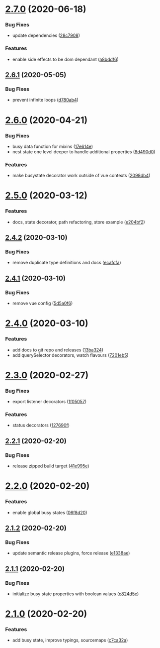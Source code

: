 # [2.7.0](https://github.com/rocketbase-io/vue-extra-decorators/compare/v2.6.1...v2.7.0) (2020-06-18)


### Bug Fixes

* update dependencies ([28c7908](https://github.com/rocketbase-io/vue-extra-decorators/commit/28c7908f67c05bcb526851c880200ee87db9df9d))


### Features

* enable side effects to be dom dependant ([a8bddf6](https://github.com/rocketbase-io/vue-extra-decorators/commit/a8bddf664d602fbff361633f8bb5fe052c99061c))

## [2.6.1](https://github.com/rocketbase-io/vue-extra-decorators/compare/v2.6.0...v2.6.1) (2020-05-05)


### Bug Fixes

* prevent infinite loops ([d780ab4](https://github.com/rocketbase-io/vue-extra-decorators/commit/d780ab4d2939011d4aed7cbc67e3c298438f9249))

# [2.6.0](https://github.com/rocketbase-io/vue-extra-decorators/compare/v2.5.0...v2.6.0) (2020-04-21)


### Bug Fixes

* busy data function for mixins ([17e614e](https://github.com/rocketbase-io/vue-extra-decorators/commit/17e614e5f412f2e9075708a332a1a44e5b03edbe))
* nest state one level deeper to handle additional properties ([8d490d0](https://github.com/rocketbase-io/vue-extra-decorators/commit/8d490d096533a256a8ab72c312aac56cb809b2f0))


### Features

* make busystate decorator work outside of vue contexts ([2098db4](https://github.com/rocketbase-io/vue-extra-decorators/commit/2098db415b9df1880baae7ac3b1727a68d77a809))

# [2.5.0](https://github.com/rocketbase-io/vue-extra-decorators/compare/v2.4.2...v2.5.0) (2020-03-12)


### Features

* docs, state decorator, path refactoring, store example ([e204bf2](https://github.com/rocketbase-io/vue-extra-decorators/commit/e204bf2b80b6c4c78d4adf8f3bca88f495ed2e55))

## [2.4.2](https://github.com/rocketbase-io/vue-extra-decorators/compare/v2.4.1...v2.4.2) (2020-03-10)


### Bug Fixes

* remove duplicate type definitions and docs ([ecafcfa](https://github.com/rocketbase-io/vue-extra-decorators/commit/ecafcfae1cab929fe10e4e7cd7378bf994fe49b4))

## [2.4.1](https://github.com/rocketbase-io/vue-extra-decorators/compare/v2.4.0...v2.4.1) (2020-03-10)


### Bug Fixes

* remove vue config ([5d5a0f6](https://github.com/rocketbase-io/vue-extra-decorators/commit/5d5a0f6b8bf49e9ed83c8627e70105eb673dba56))

# [2.4.0](https://github.com/rocketbase-io/vue-extra-decorators/compare/v2.3.0...v2.4.0) (2020-03-10)


### Features

* add docs to git repo and releases ([13ba324](https://github.com/rocketbase-io/vue-extra-decorators/commit/13ba324be95e8c9963be0dd9cfa432b93eeeb195))
* add querySelector decorators, watch flavours ([7201eb5](https://github.com/rocketbase-io/vue-extra-decorators/commit/7201eb5207c1453ee1ffb28ca5114b3263fc03ed))

# [2.3.0](https://github.com/rocketbase-io/vue-extra-decorators/compare/v2.2.1...v2.3.0) (2020-02-27)


### Bug Fixes

* export listener decorators ([1f05057](https://github.com/rocketbase-io/vue-extra-decorators/commit/1f050577fb4c2508619467aaa4afaf154751e81f))


### Features

* status decorators ([127690f](https://github.com/rocketbase-io/vue-extra-decorators/commit/127690f6419fed8bbf5d89a4ec947b6c60f82d70))

## [2.2.1](https://github.com/rocketbase-io/vue-extra-decorators/compare/v2.2.0...v2.2.1) (2020-02-20)


### Bug Fixes

* release zipped build target ([41e995e](https://github.com/rocketbase-io/vue-extra-decorators/commit/41e995e689627414451355b593a094506aac20fa))

# [2.2.0](https://github.com/rocketbase-io/vue-extra-decorators/compare/v2.1.2...v2.2.0) (2020-02-20)


### Features

* enable global busy states ([06f8d20](https://github.com/rocketbase-io/vue-extra-decorators/commit/06f8d207be11ec5ca11b5ef7613acc808dafb53c))

## [2.1.2](https://github.com/rocketbase-io/vue-extra-decorators/compare/v2.1.1...v2.1.2) (2020-02-20)


### Bug Fixes

* update semantic release plugins, force release ([e1338ae](https://github.com/rocketbase-io/vue-extra-decorators/commit/e1338ae218ec16d2a75aae4967568308f3e19587))

## [2.1.1](https://github.com/rocketbase-io/vue-extra-decorators/compare/v2.1.0...v2.1.1) (2020-02-20)


### Bug Fixes

* initialize busy state properties with boolean values ([c824d5e](https://github.com/rocketbase-io/vue-extra-decorators/commit/c824d5ea0f25e2c33d9f81b5c20580ff73c81343))

# [2.1.0](https://github.com/rocketbase-io/vue-extra-decorators/compare/v2.0.9...v2.1.0) (2020-02-20)


### Features

* add busy state, improve typings, sourcemaps ([c7ca32a](https://github.com/rocketbase-io/vue-extra-decorators/commit/c7ca32a598532534918a2a3d3d83f621ca9bc698))
